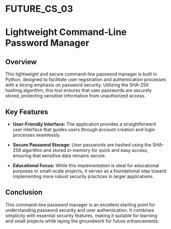 # FUTURE_CS_03
# Lightweight Command-Line Password Manager

## Overview

This lightweight and secure command-line password manager is built in Python, designed to facilitate user registration and authentication processes with a strong emphasis on password security. Utilizing the SHA-256 hashing algorithm, this tool ensures that user passwords are securely stored, protecting sensitive information from unauthorized access.

## Key Features

- **User-Friendly Interface:** The application provides a straightforward user interface that guides users through account creation and login processes seamlessly.

- **Secure Password Storage:** User passwords are hashed using the SHA-256 algorithm and stored in-memory for quick and easy access, ensuring that sensitive data remains secure.

- **Educational Focus:** While this implementation is ideal for educational purposes or small-scale projects, it serves as a foundational step toward implementing more robust security practices in larger applications.

## Conclusion

This command-line password manager is an excellent starting point for understanding password security and user authentication. It combines simplicity with essential security features, making it suitable for learning and small projects while laying the groundwork for future enhancements.
